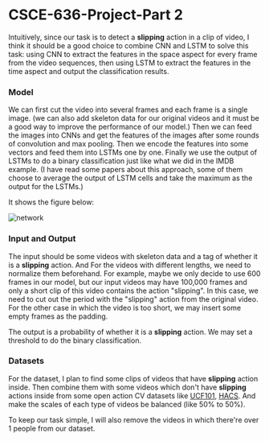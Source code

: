 # CSCE-636-Project-Part 2

Intuitively, since our task is to detect a **slipping** action in a clip of video, I think it should be a good choice to combine CNN and LSTM to solve this task: using CNN to extract the features in the space aspect for every frame from the video sequences, then using LSTM to extract the features in the time aspect and output the classification results.

### Model

We can first cut the video into several frames and each frame is a single image. (we can also add skeleton data for our original videos and it must be a good way to improve the performance of our model.)  Then we can feed the images into CNNs and get the features of the images after some rounds of convolution and max pooling. Then we encode the features into some vectors and feed them into LSTMs one by one. Finally we use the output of LSTMs to do a binary classification just like what we did in the IMDB example. (I have read some papers about this approach, some of them choose to average the output of LSTM cells and take the maximum as the output for the LSTMs.)

It shows the figure below:

![network](/Users/minrengwu/Git/github/CSCE-636-SPRING2020/network.png)

### Input and Output

The input should be some videos with skeleton data and a tag of whether it is a **slipping** action. And For the videos with different lengths, we need to normalize them beforehand. For example, maybe we only decide to use 600 frames in our model, but our input videos may have 100,000 frames and only a short clip of this video contains the action "slipping". In this case, we need to cut out the period with the "slipping" action from the original video. For the other case in which the video is too short, we may insert some empty frames as the padding. 

The output is a probability of whether it is a **slipping** action. We may set a threshold to do the binary classification.

### Datasets

For the dataset, I plan to find some clips of videos that have **slipping** action inside. Then combine them with some videos which don't have **slipping** actions inside from some open action CV datasets like [UCF101](https://www.crcv.ucf.edu/research/data-sets/ucf101/), [HACS](https://arxiv.org/abs/1712.09374). And make the scales of each type of videos be balanced (like 50% to 50%). 

To keep our task simple, I will also remove the videos in which there're over 1 people from our dataset.
